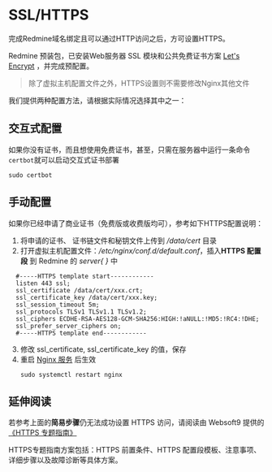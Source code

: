 # SSL/HTTPS

完成Redmine域名绑定且可以通过HTTP访问之后，方可设置HTTPS。

Redmine 预装包，已安装Web服务器 SSL 模块和公共免费证书方案 [Let's Encrypt](https://letsencrypt.org/) ，并完成预配置。

> 除了虚拟主机配置文件之外，HTTPS设置则不需要修改Nginx其他文件

我们提供两种配置方法，请根据实际情况选择其中之一：

## 交互式配置

如果你没有证书，而且想使用免费证书，甚至，只需在服务器中运行一条命令`certbot`就可以启动交互式证书部署

```
sudo certbot
```

## 手动配置

如果你已经申请了商业证书（免费版或收费版均可），参考如下HTTPS配置说明：

1. 将申请的证书、 证书链文件和秘钥文件上传到 */data/cert* 目录
2. 打开虚拟主机配置文件：*/etc/nginx/conf.d/default.conf*，插入**HTTPS 配置段** 到 Redmine 的 *server{ }* 中
 ``` text
   #-----HTTPS template start------------
   listen 443 ssl; 
   ssl_certificate /data/cert/xxx.crt;
   ssl_certificate_key /data/cert/xxx.key;
   ssl_session_timeout 5m;
   ssl_protocols TLSv1 TLSv1.1 TLSv1.2;
   ssl_ciphers ECDHE-RSA-AES128-GCM-SHA256:HIGH:!aNULL:!MD5:!RC4:!DHE;
   ssl_prefer_server_ciphers on;
   #-----HTTPS template end------------
   ```
3. 修改 ssl_certificate, ssl_certificate_key 的值，保存
4. 重启 [Nginx 服务](/zh/admin-services.html#nginx) 后生效
   ```
   sudo systemctl restart nginx
   ```

## 延伸阅读

若参考上面的**简易步骤**仍无法成功设置 HTTPS 访问，请阅读由 Websoft9 提供的 [《HTTPS 专题指南》](https://support.websoft9.com/docs/faq/zh/tech-https.html#nginx)

HTTPS专题指南方案包括：HTTPS 前置条件、HTTPS 配置段模板、注意事项、详细步骤以及故障诊断等具体方案。